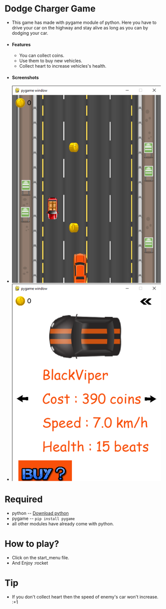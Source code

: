 # Dodge Charger Game
- This game has made with pygame module of python. Here you have to drive your car on the highway and stay alive as long as you can by dodging your car.
- #### Features
    - You can collect coins.
    - Use them to buy new vehicles.
    - Collect heart to increase vehicles's health.
- #### Screenshots
 - ![Game-Image](Demo-Images\demo_img1.png)
 - ![Garage-Image](Demo-Images\demoj_img2.png)

# Required
- python -- [Download python](https://www.python.org/downloads/)
- pygame --  ```pip install pygame```
- all other modules have already come with python.

# How to play?
- Click on the start_menu file.
- And Enjoy :rocket

# Tip
- If you don't collect heart then the speed of enemy's car won't increase. :+1